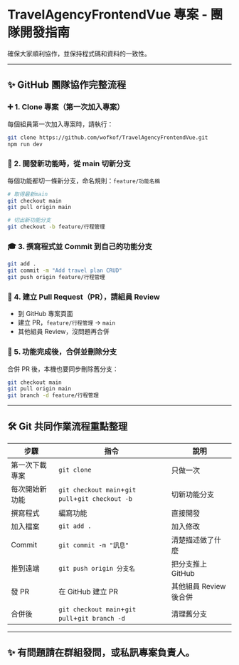 # TravelAgencyFrontendVue 專案 - 團隊開發指南

確保大家順利協作，並保持程式碼和資料的一致性。

---

## ✨ GitHub 團隊協作完整流程

### ➕ 1. Clone 專案（第一次加入專案）

每個組員第一次加入專案時，請執行：

```bash
git clone https://github.com/wofkof/TravelAgencyFrontendVue.git
npm run dev
```

### 🔄 2. 開發新功能時，從 main 切新分支

每個功能都切一條新分支，命名規則：`feature/功能名稱`

```bash
# 取得最新main
git checkout main
git pull origin main

# 切出新功能分支
git checkout -b feature/行程管理
```

### 🎓 3. 撰寫程式並 Commit 到自己的功能分支

```bash
git add .
git commit -m "Add travel plan CRUD"
git push origin feature/行程管理
```

### 📃 4. 建立 Pull Request（PR），請組員 Review

- 到 GitHub 專案頁面
- 建立 PR，`feature/行程管理` → `main`
- 其他組員 Review，沒問題再合併

### 📅 5. 功能完成後，合併並刪除分支

合併 PR 後，本機也要同步刪除舊分支：

```bash
git checkout main
git pull origin main
git branch -d feature/行程管理
```

---

## 🛠️ Git 共同作業流程重點整理

| 步驟           | 指令                                             | 說明                   |
| -------------- | ------------------------------------------------ | ---------------------- |
| 第一次下載專案 | `git clone`                                      | 只做一次               |
| 每次開始新功能 | `git checkout main`+`git pull`+`git checkout -b` | 切新功能分支           |
| 撰寫程式       | 編寫功能                                         | 直接開發               |
| 加入檔案       | `git add .`                                      | 加入修改               |
| Commit         | `git commit -m "訊息"`                           | 清楚描述做了什麼       |
| 推到遠端       | `git push origin 分支名`                         | 把分支推上 GitHub      |
| 發 PR          | 在 GitHub 建立 PR                                | 其他組員 Review 後合併 |
| 合併後         | `git checkout main`+`git pull`+`git branch -d`   | 清理舊分支             |

---

## ✨ 有問題請在群組發問，或私訊專案負責人。
